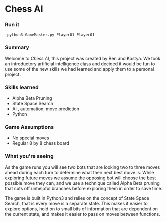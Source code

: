 
# Chess AI
### Run it
` python3 GameMaster.py Player01 Player01` 

### Summary
Welcome to _Chess AI_, this project was created by Ben and Kostya. We took an introductory artificial intelligence class and decided it would be fun to use some of the new skills we had learned and apply them to a personal project.  

### Skills learned
* Alpha Beta Pruning
* State Space Search
* AI , automation, move prediction
* Python

### Game Assumptions
* No special moves
* Regular 8 by 8 chess board

### What you're seeing
As the game runs you will see two bots that are looking two to three moves ahead during each turn to determine what their next best move is. While exploring future moves we assume the opposing bot will choose the best possible move they can, and we use a technique called Alpha Beta pruning that cuts off unhelpful branches before exploring them in order to save time.

The game is built in Python3 and relies on the concept of State Space Search, that is every move is a separate state. This makes it easier to explore options, hold on to small bits of information that are dependent on the current state, and makes it easier to pass on moves between functions.
